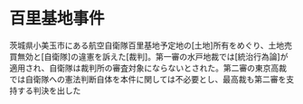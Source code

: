 # 百里基地事件
 茨城県小美玉市にある航空自衛隊百里基地予定地の[土地]所有をめぐり、土地売買無効と[自衛隊]の違憲を訴えた[裁判]。第一審の水戸地裁では[統治行為論]が適用され、自衛隊は裁判所の審査対象にならないとされた。第二審の東京高裁では自衛隊への憲法判断自体を本件に関しては不必要とし、最高裁も第二審を支持する判決を出した
